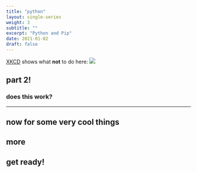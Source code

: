 ```yaml
---
title: "python"
layout: single-series
weight: 3
subtitle: ""
excerpt: "Python and Pip"
date: 2021-01-02
draft: false
---
```

[XKCD]("https://xkcd.com/1987/") shows what **not** to do here: 
![]("https://imgs.xkcd.com/comics/python_environment.png")


## part 2!

### does this work?

---

## now for some very cool things

## more

## get ready!
